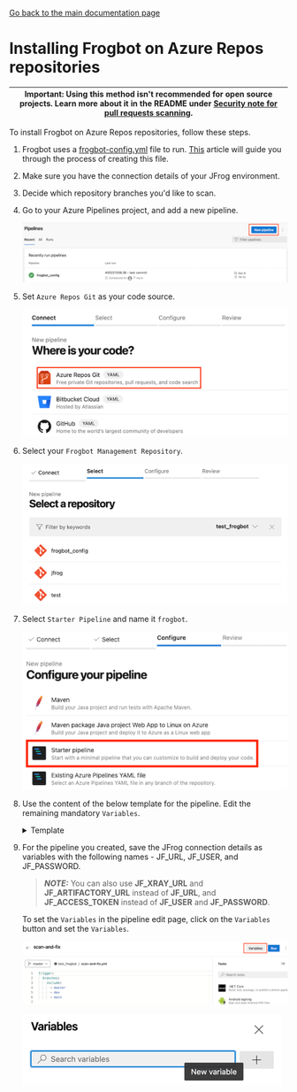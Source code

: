 [Go back to the main documentation page](../README.md)

# Installing Frogbot on Azure Repos repositories

| Important: Using this method isn't recommended for open source projects. Learn more about it in the README under [Security note for pull requests scanning](../README.md#-security-note-for-pull-requests-scanning). |
| -------------------------------------------------------------------------------------------------------------------------------------------------------------------------------------------------------------------- |

To install Frogbot on Azure Repos repositories, follow these steps.

1. Frogbot uses a [frogbot-config.yml](templates/.frogbot/frogbot-config.yml) file to run. [This](frogbot-config.md) article will guide you through the process of creating this file.

2. Make sure you have the connection details of your JFrog environment.

3. Decide which repository branches you'd like to scan.

4. Go to your Azure Pipelines project, and add a new pipeline.

   ![azure-new-pipeline.png](../images/azure-new-pipeline.png)

5. Set `Azure Repos Git` as your code source.

   ![azure-set-code-source.png.png](../images/azure-set-code-source.png)

6. Select your `Frogbot Management Repository`.

   ![azure-select-repo-to-test.png](../images/azure-select-repo-to-test.png)

7. Select `Starter Pipeline` and name it `frogbot`.

   ![azure-starter-pipeline.png](../images/azure-starter-pipeline.png)

8. Use the content of the below template for the pipeline. Edit the remaining mandatory `Variables`.

    <details>
      <summary>Template</summary>

    ```yml
     schedules:
          # Every 5 minutes
          - cron: "*/5 * * * *"
            branches: 
              include: 
                - "*"
     pool:
          vmImage: ubuntu-latest
    
     jobs:
        - job:
          displayName: "Frogbot Scan Pull Requests"
          steps:
               - task: CmdLine@2
                 displayName: 'Download and Run Frogbot'
                 env:
                    # [Mandatory]
                    # Azure Repos personal access token with Code -> Read & Write permissions
                    JF_GIT_TOKEN: $(FROGBOT_GIT_TOKEN)
    
                    # [Mandatory]
                    # JFrog platform URL (This functionality requires version 3.29.0 or above of Xray)
                    JF_URL: $(JF_URL)
    
                    # [Mandatory if JF_ACCESS_TOKEN is not provided]
                    # JFrog user and password with 'read' permissions for Xray
                    JF_USER: $(JF_USER)
                    JF_PASSWORD: $(JF_PASSWORD)
    
                    # [Mandatory if JF_USER and JF_PASSWORD are not provided]
                    # JFrog access token with 'read' permissions for Xray
                    # JF_ACCESS_TOKEN: $(JF_ACCESS_TOKEN)
   
                    # [Mandatory]
                    # The name of the organization that owns this project
                    JF_GIT_OWNER: ""
   
                    # Predefined Azure Pipelines variables. There's no need to set them.
                    JF_GIT_PROJECT: $(System.TeamProject)
                    JF_GIT_API_ENDPOINT: $(System.CollectionUri)
                    JF_GIT_PROVIDER: 'azureRepos'
    
                 inputs:
                   script: |
                     curl -fLg "https://releases.jfrog.io/artifactory/frogbot/v2/[RELEASE]/getFrogbot.sh" | sh
                     ./frogbot scan-pull-requests
                     ./frogbot scan-and-fix-repos
    ```

</details>

9. For the pipeline you created, save the JFrog connection details as variables with the following names - JF_URL, JF_USER, and JF_PASSWORD.

   > **_NOTE:_** You can also use **JF_XRAY_URL** and **JF_ARTIFACTORY_URL** instead of **JF_URL**, and **JF_ACCESS_TOKEN**
   > instead of **JF_USER** and **JF_PASSWORD**.

   To set the `Variables` in the pipeline edit page, click on the `Variables` button and set the `Variables`.

   ![variables_button.png](../images/azure-variables-button.png)

   ![img_1.png](../images/azure-new-variable.png)
